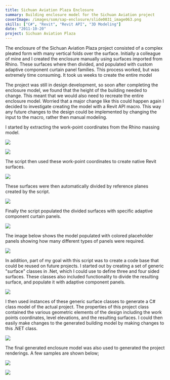 ```yaml
---
title: Sichuan Aviation Plaza Enclosure
summary: Building enclosure model for the Sichuan Aviation project
coverImage: /images/som/sap-enclosure/slide0031_image063.png
skills: ["C#", "Revit", "Revit API", "3D Modeling"]
date: "2011-10-20"
project: Sichuan Aviation Plaza
---
```


The enclosure of the Sichuan Aviation Plaza project consisted of a complex pleated form with many vertical folds over the surface. Initially a colleague of mine and I created the enclosure manually using surfaces imported from Rhino. These surfaces where then divided, and populated with custom adaptive component curtain panel families. This process worked, but was extremely time consuming. It took us weeks to create the entire model

The project was still in design development, so soon after completing the enclosure model, we found that the height of the building needed to change. This meant that we would also need to recreate the entire enclosure model. Worried that a major change like this could happen again I decided to investigate creating the model with a Revit API macro. This way any future changes to the design could be implemented by changing the input to the macro, rather then manual modeling.

I started by extracting the work-point coordinates from the Rhino massing model.

![](/images/som/sap-enclosure/slide0020_image046.png)

![](/images/som/sap-enclosure/slide0020_image048.png)

The script then used these work-point coordinates to create native Revit surfaces.

![](/images/som/sap-enclosure/slide0031_image059.png)

These surfaces were then automatically divided by reference planes created by the script.

![](/images/som/sap-enclosure/slide0031_image061.png)

Finally the script populated the divided surfaces with specific adaptive component curtain panels.

![](/images/som/sap-enclosure/slide0031_image063.png)

The image below shows the model populated with colored placeholder panels showing how many different types of panels were required.

![](/images/som/sap-enclosure/slide0033_image067.png)

In addition, part of my goal with this script was to create a code base that could be reused on future projects. I started out by creating a set of generic "surface" classes in .Net, which I could use to define three and four sided surfaces. These classes also included functionality to divide the resulting surface, and populate it with adaptive component panels.

![](/images/som/sap-enclosure/slide0014_image057.png)

I then used instances of these generic surface classes to generate a C# class model of the actual project. The properties of this project class contained the various geometric elements of the design including the work points coordinates, level elevations, and the resulting surfaces. I could then easily make changes to the generated building model by making changes to this .NET class.

![](/images/som/sap-enclosure/slide0034_image065.png)

The final generated enclosure model was also used to generated the project renderings. A few samples are shown below;

![](/images/som/sap-enclosure/slide0035_image001.jpg)

![](/images/som/sap-enclosure/slide0036_image003.jpg)
